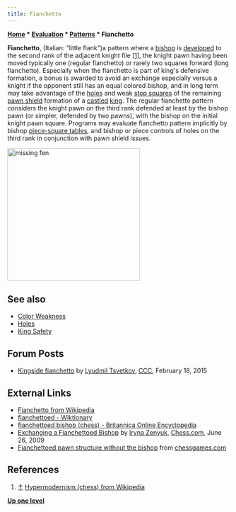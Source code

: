 ```yaml
---
title: Fianchetto
---
```

**[Home](Home "Home") * [Evaluation](Evaluation "Evaluation") * [Patterns](Evaluation_Patterns "Evaluation Patterns") * Fianchetto**


**Fianchetto**, (Italian: "little flank")a pattern where a [bishop](Bishop "Bishop") is [developed](Development "Development") to the second rank of the adjacent knight file <a id="cite-note-1" href="#cite-ref-1">[1]</a>, the knight pawn having been moved typically one (regular fianchetto) or rarely two squares forward (long fianchetto). Especially when the fianchetto is part of king's defensive formation, a bonus is awarded to avoid an exchange especially versus a knight if the opponent still has an equal colored bishop, and in long term may take advantage of the [holes](Holes "Holes") and weak [stop squares](Stop_Square "Stop Square") of the remaining [pawn shield](King_Safety#PawnShield "King Safety") formation of a [castled](Castling "Castling") [king](King "King").
The regular fianchetto pattern considers the knight pawn on the third rank defended at least by the bishop pawn (or simpler, defended by two pawns), with the bishop on the initial knight pawn square. Programs may evaluate fianchetto pattern implicitly by bishop [piece-square tables](Piece-Square_Tables "Piece-Square Tables"), and bishop or piece controls of holes on the third rank in conjunction with pawn shield issues.

<img src="" alt="missing fen" style="
    width: 300px;
">

## See also

- [Color Weakness](Color_Weakness "Color Weakness")
- [Holes](Holes "Holes")
- [King Safety](King_Safety "King Safety")

## Forum Posts

- [Kingside fianchetto](http://www.talkchess.com/forum/viewtopic.php?t=55376) by [Lyudmil Tsvetkov](Lyudmil_Tsvetkov "Lyudmil Tsvetkov"), [CCC](CCC "CCC"), February 18, 2015

## External Links

- [Fianchetto from Wikipedia](https://en.wikipedia.org/wiki/Fianchetto)
- [fianchettoed - Wiktionary](http://en.wiktionary.org/wiki/fianchettoed)
- [fianchettoed bishop (chess) - Britannica Online Encyclopedia](http://www.britannica.com/EBchecked/topic/205752/fianchettoed-bishop)
- [Exchanging a Fianchettoed Bishop](http://www.chess.com/article/view/exchanging-a-fianchetto-bishop) by [Iryna Zenyuk](http://www.chess.com/members/view/energia), [Chess.com](index.php?title=Chess.com&action=edit&redlink=1 "Chess.com (page does not exist)"), June 26, 2009
- [Fianchettoed pawn structure without the bishop](http://www.chessgames.com/perl/chesscollection?cid=1016542) from [chessgames.com](http://www.chessgames.com/index.html)

## References

1. <a id="cite-ref-1" href="#cite-note-1">↑</a> [Hypermodernism (chess) from Wikipedia](https://en.wikipedia.org/wiki/Hypermodernism_%28chess%29)

**[Up one level](Evaluation_Patterns "Evaluation Patterns")**

